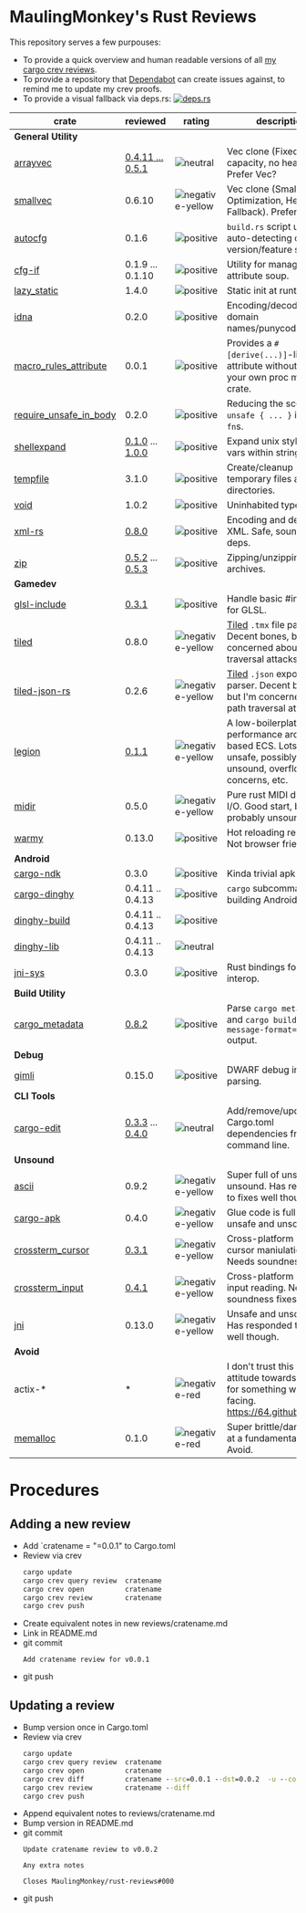 # MaulingMonkey's Rust Reviews

This repository serves a few purpouses:
* To provide a quick overview and human readable versions of all [my cargo crev reviews](https://github.com/MaulingMonkey/crev-proofs).
* To provide a repository that [Dependabot](https://dependabot.com) can create issues against, to remind me to update my crev proofs.
* To provide a visual fallback via deps.rs:  [![deps.rs](https://deps.rs/repo/github/MaulingMonkey/rust-reviews/status.svg)](https://deps.rs/repo/github/MaulingMonkey/rust-reviews)

| crate                                                                     | reviewed  | rating | description |
| ------------------------------------------------------------------------- | --------- | ------ | ----------- |
| **General Utility** | | | |
| [arrayvec](https://crates.io/crates/arrayvec)                             | [0.4.11 ... 0.5.1](reviews/arrayvec.md)                           | ![neutral]            | Vec clone (Fixed capacity, no heap).  Prefer Vec?
| [smallvec](https://crates.io/crates/smallvec)                             | 0.6.10                                                            | ![negative-yellow]    | Vec clone (Small Buffer Optimization, Heap Fallback).  Prefer Vec.
| [autocfg](https://crates.io/crates/autocfg)                               | 0.1.6                                                             | ![positive]           | `build.rs` script utility for auto-detecting compiler version/feature support.
| [cfg-if](https://crates.io/crates/cfg-if)                                 | 0.1.9 ... 0.1.10                                                  | ![positive]           | Utility for managing cfg attribute soup.
| [lazy_static](https://crates.io/crates/lazy_static)                       | 1.4.0                                                             | ![positive]           | Static init at runtime.
| [idna](https://crates.io/crates/idna)                                     | 0.2.0                                                             | ![positive]           | Encoding/decoding domain names/punycode.
| [macro_rules_attribute](https://crates.io/crates/macro_rules_attribute)   | 0.0.1                                                             | ![positive]           | Provides a `#[derive(...)]`-like attribute without needing your own proc macro crate.
| [require_unsafe_in_body](https://crates.io/crates/require_unsafe_in_body) | 0.2.0                                                             | ![positive]           | Reducing the scope of `unsafe { ... }` in `unsafe fn`s.
| [shellexpand](https://crates.io/crates/shellexpand)                       | [0.1.0](reviews/shellexpand.md#0.1.0) ... [1.0.0](reviews/shellexpand.md#1.0.0)   | ![positive]   | Expand unix style env vars within strings.
| [tempfile](https://crates.io/crates/tempfile)                             | 3.1.0                                                             | ![positive]           | Create/cleanup temporary files and directories.
| [void](https://crates.io/crates/void)                                     | 1.0.2                                                             | ![positive]           | Uninhabited type.
| [xml-rs](https://crates.io/crates/xml-rs)                                 | [0.8.0](reviews/xml-rs.md#0.8.0)                                  | ![positive]           | Encoding and decoding XML.  Safe, sound, no deps.
| [zip](https://crates.io/crates/zip)                                       | [0.5.2](reviews/zip.md#0.5.2) ... [0.5.3](reviews/zip.md#0.5.3)   | ![positive]           | Zipping/unzipping `.zip` archives.
| **Gamedev** | | | |
| [glsl-include](https://crates.io/crates/glsl-include)                     | [0.3.1](reviews/glsl-include.md#0.3.1)                            | ![positive]           | Handle basic #include s for GLSL.
| [tiled](https://crates.io/crates/tiled)                                   | 0.8.0                                                             | ![negative-yellow]    | [Tiled](https://www.mapeditor.org) `.tmx` file parser.  Decent bones, but I'm concerned about path traversal attacks.
| [tiled-json-rs](https://crates.io/crates/tiled-json-rs)                   | 0.2.6                                                             | ![negative-yellow]    | [Tiled](https://www.mapeditor.org) `.json` export file parser.  Decent bones, but I'm concerned about path traversal attacks.
| [legion](https://crates.io/crates/legion)                                 | [0.1.1](reviews/legion.md#0.1.1)                                  | ![negative-yellow]    | A low-boilerplate, high performance archetype based ECS.  Lots of unsafe, possibly unsound, overflow concerns, etc.
| [midir](https://crates.io/crates/midir)                                   | 0.5.0                                                             | ![negative-yellow]    | Pure rust MIDI device I/O.  Good start, but probably unsound.
| [warmy](https://crates.io/crates/warmy)                                   | 0.13.0                                                            | ![positive]           | Hot reloading resources.  Not browser friendly.
| **Android** | | | |
| [cargo-ndk](https://crates.io/crates/cargo-ndk)                           | 0.3.0                                                             | ![positive]           | Kinda trivial apk building.
| [cargo-dinghy](https://crates.io/crates/cargo-dinghy)                     | 0.4.11 .. 0.4.13                                                  | ![positive]           | `cargo` subcommand for building Android/iOS
| [dinghy-build](https://crates.io/crates/dinghy-build)                     | 0.4.11 .. 0.4.13                                                  | ![positive]           | |
| [dinghy-lib](https://crates.io/crates/dinghy-lib)                         | 0.4.11 .. 0.4.13                                                  | ![neutral]            | |
| [jni-sys](https://crates.io/crates/jni-sys)                               | 0.3.0                                                             | ![positive]           | Rust bindings for JNI interop.
| **Build Utility** | | | |
| [cargo_metadata](https://crates.io/crates/cargo_metadata)                 | [0.8.2](reviews/cargo_metadata.md#0.8.2)                          | ![positive]           | Parse `cargo metadata` and `cargo build --message-format=json` output.
| **Debug** | | | |
| [gimli](https://crates.io/crates/gimli)                                   | 0.15.0                                                            | ![positive]           | DWARF debug info parsing.
| **CLI Tools** | | | |
| [cargo-edit](https://crates.io/crates/cargo-edit)                         | [0.3.3](reviews/cargo-edit.md#0.3.3) ... [0.4.0](reviews/cargo-edit.md#0.4.0) | ![neutral] | Add/remove/update Cargo.toml dependencies from the command line.
| **Unsound** | | | |
| [ascii](https://crates.io/crates/ascii)                                   | 0.9.2                                                             | ![negative-yellow]    | Super full of unsafe and unsound.  Has responded to fixes well though.
| [cargo-apk](https://crates.io/crates/cargo-apk)                           | 0.4.0                                                             | ![negative-yellow]    | Glue code is full of unsafe and unsound.
| [crossterm_cursor](https://crates.io/crates/crossterm_cursor)             | [0.3.1](reviews/crossterm_cursor.md)                              | ![negative-yellow]    | Cross-platform console cursor maniulation.  Needs soundness fixes.
| [crossterm_input](https://crates.io/crates/crossterm_input)               | [0.4.1](reviews/crossterm_input.md)                               | ![negative-yellow]    | Cross-platform console input reading.  Needs soundness fixes.
| [jni](https://crates.io/crates/jni)                                       | 0.13.0                                                            | ![negative-yellow]    | Unsafe and unsound.  Has responded to fixes well though.
| **Avoid** | | | |
| actix-\*                                                                  | \*                                                                | ![negative-red]       | I don't trust this project's attitude towards unsafe for something web facing.  https://64.github.io/actix/
| [memalloc](https://crates.io/crates/memalloc)                             | 0.1.0                                                             | ![negative-red]       | Super brittle/dangerous at a fundamental level.  Avoid.

<!--
| [CRATENAME](https://crates.io/crates/CRATENAME)                           |                                                                   | ![positive]           | 
| [CRATENAME](https://crates.io/crates/CRATENAME)                           |                                                                   | ![neutral]            | 
| [CRATENAME](https://crates.io/crates/CRATENAME)                           |                                                                   | ![negative-yellow]    | 
| [CRATENAME](https://crates.io/crates/CRATENAME)                           |                                                                   | ![negative-red]       | 
-->

[positive]:             https://img.shields.io/badge/-positive-green
[neutral]:              https://img.shields.io/badge/-neutral-lightgrey
[negative-yellow]:      https://img.shields.io/badge/-negative-yellow
[negative-red]:         https://img.shields.io/badge/-negative-red

# Procedures

## Adding a new review

* Add `cratename = "=0.0.1" to Cargo.toml
* Review via crev
    ```cmd
    cargo update
    cargo crev query review  cratename
    cargo crev open          cratename
    cargo crev review        cratename
    cargo crev push
    ```
* Create equivalent notes in new reviews/cratename.md
* Link in README.md
* git commit
    ```
    Add cratename review for v0.0.1
    ```
* git push

## Updating a review

* Bump version once in Cargo.toml
* Review via crev
    ```cmd
    cargo update
    cargo crev query review  cratename
    cargo crev open          cratename
    cargo crev diff          cratename --src=0.0.1 --dst=0.0.2  -u --color
    cargo crev review        cratename --diff
    cargo crev push
    ```
* Append equivalent notes to reviews/cratename.md
* Bump version in README.md
* git commit
    ```
    Update cratename review to v0.0.2

    Any extra notes

    Closes MaulingMonkey/rust-reviews#000
    ```
* git push
